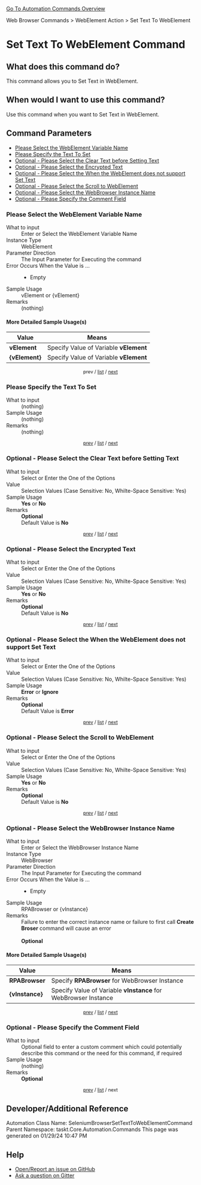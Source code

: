 <!--TITLE: Set Text To WebElement Command -->
<!-- SUBTITLE: a command in the Web Browser Commands group. -->
[Go To Automation Commands Overview](/automation-commands.md)


Web Browser Commands &gt; WebElement Action &gt; Set Text To WebElement


# Set Text To WebElement Command


## What does this command do?
This command allows you to Set Text in WebElement.


## When would I want to use this command?
Use this command when you want to Set Text in WebElement.


<a id="param_list"></a>
## Command Parameters
- [Please Select the WebElement Variable Name](#param_0)
- [Please Specify the Text To Set](#param_1)
- [Optional - Please Select the Clear Text before Setting Text](#param_2)
- [Optional - Please Select the Encrypted Text](#param_3)
- [Optional - Please Select the When the WebElement does not support Set Text](#param_4)
- [Optional - Please Select the Scroll to WebElement](#param_5)
- [Optional - Please Select the WebBrowser Instance Name](#param_6)
- [Optional - Please Specify the Comment Field](#param_7)


<a id="param_0"></a>
### Please Select the WebElement Variable Name


<dl>
<dt>What to input</dt><dd>Enter or Select the WebElement Variable Name</dd>
<dt>Instance Type</dt><dd>WebElement</dd>
<dt>Parameter Direction</dt><dd>The Input Parameter for Executing the command</dd>
<dt>Error Occurs When the Value is ...</dt><dd><ul>
<li>Empty</li>
</ul></dd>
<dt>Sample Usage</dt><dd>vElement or {vElement}</dd>
<dt>Remarks</dt><dd>(nothing)</dd>
</dl>




#### More Detailed Sample Usage(s)
| Value | Means |
|---|---|
| <strong>vElement</strong> | Specify Value of Variable **vElement** |
| <strong>{vElement}</strong> | Specify Value of Variable **vElement** |


<div style="font-size: 90%; text-align: center">


prev / [list](#param_list) / [next](#param_1)


</div>


<a id="param_1"></a>
### Please Specify the Text To Set


<dl>
<dt>What to input</dt><dd>(nothing)</dd>
<dt>Sample Usage</dt><dd>(nothing)</dd>
<dt>Remarks</dt><dd>(nothing)</dd>
</dl>




<div style="font-size: 90%; text-align: center">


[prev](#param_1) / [list](#param_list) / [next](#param_2)


</div>


<a id="param_2"></a>
### Optional - Please Select the Clear Text before Setting Text


<dl>
<dt>What to input</dt><dd>Select or Enter the One of the Options</dd>
<dt>Value</dt><dd>Selection Values (Case Sensitive: No, Whilte-Space Sensitive: Yes)</dd>
<dt>Sample Usage</dt><dd><strong>Yes</strong> or  <strong>No</strong></dd>
<dt>Remarks</dt><dd><strong>Optional</strong><br>Default Value is <strong>No</strong></dd>
</dl>




<div style="font-size: 90%; text-align: center">


[prev](#param_2) / [list](#param_list) / [next](#param_3)


</div>


<a id="param_3"></a>
### Optional - Please Select the Encrypted Text


<dl>
<dt>What to input</dt><dd>Select or Enter the One of the Options</dd>
<dt>Value</dt><dd>Selection Values (Case Sensitive: No, Whilte-Space Sensitive: Yes)</dd>
<dt>Sample Usage</dt><dd><strong>Yes</strong> or  <strong>No</strong></dd>
<dt>Remarks</dt><dd><strong>Optional</strong><br>Default Value is <strong>No</strong></dd>
</dl>




<div style="font-size: 90%; text-align: center">


[prev](#param_3) / [list](#param_list) / [next](#param_4)


</div>


<a id="param_4"></a>
### Optional - Please Select the When the WebElement does not support Set Text


<dl>
<dt>What to input</dt><dd>Select or Enter the One of the Options</dd>
<dt>Value</dt><dd>Selection Values (Case Sensitive: No, Whilte-Space Sensitive: Yes)</dd>
<dt>Sample Usage</dt><dd><strong>Error</strong> or  <strong>Ignore</strong></dd>
<dt>Remarks</dt><dd><strong>Optional</strong><br>Default Value is <strong>Error</strong></dd>
</dl>




<div style="font-size: 90%; text-align: center">


[prev](#param_4) / [list](#param_list) / [next](#param_5)


</div>


<a id="param_5"></a>
### Optional - Please Select the Scroll to WebElement


<dl>
<dt>What to input</dt><dd>Select or Enter the One of the Options</dd>
<dt>Value</dt><dd>Selection Values (Case Sensitive: No, Whilte-Space Sensitive: Yes)</dd>
<dt>Sample Usage</dt><dd><strong>Yes</strong> or  <strong>No</strong></dd>
<dt>Remarks</dt><dd><strong>Optional</strong><br>Default Value is <strong>No</strong></dd>
</dl>




<div style="font-size: 90%; text-align: center">


[prev](#param_5) / [list](#param_list) / [next](#param_6)


</div>


<a id="param_6"></a>
### Optional - Please Select the WebBrowser Instance Name


<dl>
<dt>What to input</dt><dd>Enter or Select the WebBrowser Instance Name</dd>
<dt>Instance Type</dt><dd>WebBrowser</dd>
<dt>Parameter Direction</dt><dd>The Input Parameter for Executing the command</dd>
<dt>Error Occurs When the Value is ...</dt><dd><ul>
<li>Empty</li>
</ul></dd>
<dt>Sample Usage</dt><dd>RPABrowser or {vInstance}</dd>
<dt>Remarks</dt><dd>Failure to enter the correct instance name or failure to first call <strong>Create Broser</strong> command will cause an error<br><br>
<strong>Optional</strong><br></dd>
</dl>




#### More Detailed Sample Usage(s)
| Value | Means |
|---|---|
| <strong>RPABrowser</strong> | Specify **RPABrowser** for WebBrowser Instance |
| <strong>{vInstance}</strong> | Specify Value of Variable **vInstance** for WebBrowser Instance |


<div style="font-size: 90%; text-align: center">


[prev](#param_6) / [list](#param_list) / [next](#param_7)


</div>


<a id="param_7"></a>
### Optional - Please Specify the Comment Field


<dl>
<dt>What to input</dt><dd>Optional field to enter a custom comment which could potentially describe this command or the need for this command, if required</dd>
<dt>Sample Usage</dt><dd>(nothing)</dd>
<dt>Remarks</dt><dd><strong>Optional</strong><br></dd>
</dl>




<div style="font-size: 90%; text-align: center">


[prev](#param_7) / [list](#param_list) / next


</div>


## Developer/Additional Reference
Automation Class Name: SeleniumBrowserSetTextToWebElementCommand
Parent Namespace: taskt.Core.Automation.Commands
This page was generated on 01/29/24 10:47 PM


## Help
- [Open/Report an issue on GitHub](https://github.com/rcktrncn/taskt/issues/new)
- [Ask a question on Gitter](https://gitter.im/taskt-rpa/Lobby)
